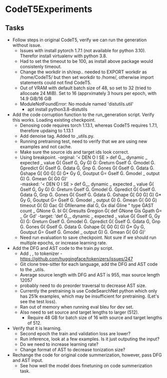 # CodeT5Experiments


## Tasks
- Follow steps in original CodeT5, verify we can run the generation without issue.
	- Issues with install pytorch 1.7.1 (not available for python 3.10). Therefor install virtualenv with python 3.8.
	- Had to set the timeout to be 100, as install above package would consistenly timeout.
	- Change the workdir in sh/exp.. needed to EXPORT workdir as /home/CodeT5/ but then set workdir to /home/, otherwise import statements could not find CodeT5.
	- Out of VRAM with default batch size of 48, so set to 32 (tried to allocoate 24 MiB). Set to 16 (apprximately 3 hours per epoch, with 14.9 GiB/16 GiB
	- ModuleNotFoundError: No module named 'distutils.util'
		- apt install python3.8-distutils 
- Add the code corruption function to the run\_generation script. Verify this works. Loading existing checkpoint.
	- Denosing code requires torch 1.13.1, whereas CodeT5 requires 1.7.1, therefore updaing to 1.13.1
	- Add denoise tag. Added to \_utils.py. 
	- Running pretraining test, need to verify that we are using new examples and not cache.
	- Make sure the source ids and target ids look correct.
	- Using breakpoint.
		-orginal: '< DEN O I SE > def Ġ__ dynamic _ expected _ value Ġ( Ġself Ġ, Ġy Ġ) Ġ: Ġreturn Ġself Ġ. Ġmodel Ġ. Ġpredict Ġ( Ġself Ġ. Ġdata Ġ, Ġnp Ġ. Ġones Ġ( Ġself Ġ. Ġdata Ġ. Ġshape Ġ[ Ġ0 Ġ] Ġ) Ġ* Ġy Ġ, Ġoutput Ġ= Ġself Ġ. Ġmodel _ output Ġ) Ġ. Ġmean Ġ( Ġ0 Ġ)'		
		-masked: '< DEN O I SE > def Ġ__ dynamic _ expected _ value Ġ( Ġself Ġ, Ġy Ġ) Ġ: Ġreturn Ġself Ġ. Ġmodel Ġ. Ġpredict Ġ( Ġself Ġ. Ġdata Ġ, Ġnp Ġ. Ġones Ġ( Ġself Ġ. Ġdata Ġ. Ġshape Ġ[ Ġ0 Ġ] Ġ) Ġ* Ġy Ġ, Ġoutput Ġ= Ġself Ġ. Ġmodel _ output Ġ) Ġ. Ġmean Ġ( Ġ0 Ġ) timeout Ġ( Ġ) Ġac Ġ) Ġfilename dial Ġ, Ġx dial Ġline " type ĠAST count _ ĠNone Ġ. bl Ġ( Ġresults Ġregion Ġ( def ĠNone Ġis Ġpath Ġ= _ Ġr Ġd'
		-target: 'def Ġ__ dynamic _ expected _ value Ġ( Ġself Ġ, Ġy Ġ) Ġ: Ġreturn Ġself Ġ. Ġmodel Ġ. Ġpredict Ġ( Ġself Ġ. Ġdata Ġ, Ġnp Ġ. Ġones Ġ( Ġself Ġ. Ġdata Ġ. Ġshape Ġ[ Ġ0 Ġ] Ġ) Ġ* Ġy Ġ, Ġoutput Ġ= Ġself Ġ. Ġmodel _ output Ġ) Ġ. Ġmean Ġ( Ġ0 Ġ)'
	- Need run evaluation to save checkpoint. Not sure if we should run multiple epochs, or increase learning rate.
- Add the DFG and AST code to the train.py script.
	- Add <DENOISE>, <AST>, <DFG> to tokenizer
		-https://github.com/huggingface/tokenizers/issues/247
	- Git clone tree-sitter for each language, add the DFG and AST code to the \_utils.
	- Average source length with DFG and AST is 955, max source length 12057
	- probably need to do preorder traversal to decrease AST size.
	- Currently the pretraining is use CodeSearchNet python which only has 251k examples, which may be insufficient for pretraining. (Let's see the test loss).
	- Ran out of memory when running eval bleu for dev set.
	- Also need to set source and target lengths to larger (512).
		- Require 48 GB for batch size of 16 with source and target lengths of 512.
- Verify that it is learning.
	- Second epoch the train and validation loss are lower?
	- Run inference, look at a few examples. Is it just outputing the input?
	- Do we need to increase learning rate?
	- Change format of AST to decrease tonization size?
- Rechange the code for original code summerization, however, pass DFG and AST input.
	- See how well the model does finetuning on code summerization task.
